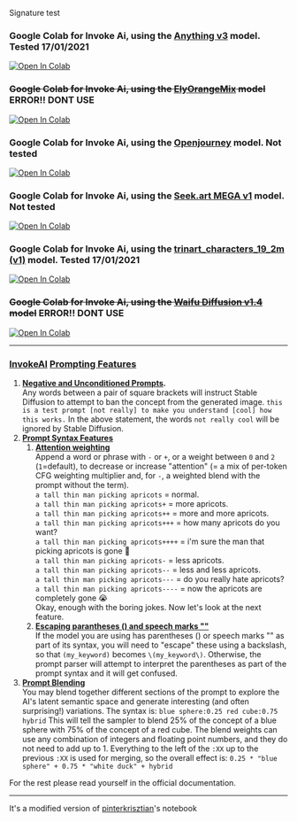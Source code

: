 Signature test
### Google Colab for Invoke Ai, using the [Anything v3](https://huggingface.co/Linaqruf/anything-v3.0) model. Tested 17/01/2021
[![Open In Colab](https://colab.research.google.com/assets/colab-badge.svg)](https://colab.research.google.com/github/Lycantant/invoke-ai-gui-colab/blob/main/notebooks/invoke_ai_gui_colab_anything_v3.ipynb)

### ~~Google Colab for Invoke Ai, using the [ElyOrangeMix](https://huggingface.co/WarriorMama777/OrangeMixs#elyorangemix) model~~ ERROR!! DONT USE
[![Open In Colab](https://colab.research.google.com/assets/colab-badge.svg)](https://colab.research.google.com/github/Lycantant/invoke-ai-gui-colab/blob/main/notebooks/invoke_ai_gui_colab_elyOrangemix.ipynb)

### Google Colab for Invoke Ai, using the [Openjourney](https://huggingface.co/prompthero/openjourney) model. Not tested
[![Open In Colab](https://colab.research.google.com/assets/colab-badge.svg)](https://colab.research.google.com/github/Lycantant/invoke-ai-gui-colab/blob/main/notebooks/invoke_ai_gui_colab_openjourney_v4.ipynb)

### Google Colab for Invoke Ai, using the [Seek.art MEGA v1](https://huggingface.co/coreco/seek.art_MEGA) model. Not tested
[![Open In Colab](https://colab.research.google.com/assets/colab-badge.svg)](https://colab.research.google.com/github/Lycantant/invoke-ai-gui-colab/blob/main/notebooks/invoke_ai_gui_colab_SeekArtMega_v1.ipynb)

### Google Colab for Invoke Ai, using the [trinart_characters_19_2m (v1)](https://huggingface.co/naclbit/trinart_characters_19.2m_stable_diffusion_v1) model. Tested 17/01/2021
[![Open In Colab](https://colab.research.google.com/assets/colab-badge.svg)](https://colab.research.google.com/github/Lycantant/invoke-ai-gui-colab/blob/main/notebooks/invoke_ai_gui_colab_trinart_characters_v1.ipynb)

### ~~Google Colab for Invoke Ai, using the [Waifu Diffusion v1.4](https://huggingface.co/hakurei/waifu-diffusion-v1-4) model~~ ERROR!! DONT USE
[![Open In Colab](https://colab.research.google.com/assets/colab-badge.svg)](https://colab.research.google.com/github/Lycantant/invoke-ai-gui-colab/blob/main/notebooks/invoke_ai_gui_colab_waifu_diffusion_v1_4.ipynb)

---
### [InvokeAI](https://github.com/invoke-ai/InvokeAI) [Prompting Features](https://invoke-ai.github.io/InvokeAI/features/PROMPTS/)
1. **[Negative and Unconditioned Prompts](https://invoke-ai.github.io/InvokeAI/features/PROMPTS/#negative-and-unconditioned-prompts).** <br>
  Any words between a pair of square brackets will instruct Stable Diffusion to attempt to ban the concept from the generated image.
  `this is a test prompt [not really] to make you understand [cool] how this works.`
  In the above statement, the words `not really cool` will be ignored by Stable Diffusion.
2. **[Prompt Syntax Features](https://invoke-ai.github.io/InvokeAI/features/PROMPTS/#prompt-syntax-features)**
    1. **[Attention weighting](https://invoke-ai.github.io/InvokeAI/features/PROMPTS/#attention-weighting)** <br>
    Append a word or phrase with `-` or `+`, or a weight between `0` and `2` (`1`=default), to decrease or increase "attention" (= a mix of per-token CFG weighting multiplier and, for `-`, a weighted blend with the prompt without the term). <br>
    `a tall thin man picking apricots` = normal. <br>
    `a tall thin man picking apricots+` = more apricots. <br>
    `a tall thin man picking apricots++` = more and more apricots. <br>
    `a tall thin man picking apricots+++` = how many apricots do you want? <br>
    `a tall thin man picking apricots++++` = i'm sure the man that picking apricots is gone 🤣 <br>
    `a tall thin man picking apricots-` = less apricots. <br>
    `a tall thin man picking apricots--` = less and less apricots. <br>
    `a tall thin man picking apricots---` = do you really hate apricots? <br>
    `a tall thin man picking apricots----` = now the apricots are completely gone 😭 <br>
    Okay, enough with the boring jokes. Now let's look at the next feature. <br>
    2. **[Escaping parantheses () and speech marks ""](https://invoke-ai.github.io/InvokeAI/features/PROMPTS/#escaping-parantheses-and-speech-marks)**  <br>
    If the model you are using has parentheses () or speech marks "" as part of its syntax, you will need to "escape" these using a backslash, so that `(my_keyword)` becomes `\(my_keyword\)`. Otherwise, the prompt parser will attempt to interpret the parentheses as part of the prompt syntax and it will get confused.
3. **[Prompt Blending](https://invoke-ai.github.io/InvokeAI/features/PROMPTS/#prompt-blending)** <br>
  You may blend together different sections of the prompt to explore the AI's latent semantic space and generate interesting (and often surprising!) variations. The syntax is:
  `blue sphere:0.25 red cube:0.75 hybrid`
  This will tell the sampler to blend 25% of the concept of a blue sphere with 75% of the concept of a red cube. The blend weights can use any combination of integers and floating point numbers, and they do not need to add up to 1. Everything to the left of the `:XX` up to the previous `:XX` is used for merging, so the overall effect is:
  `0.25 * "blue sphere" + 0.75 * "white duck" + hybrid`

For the rest please read yourself in the official documentation.

---
It's a modified version of [pinterkrisztian](https://github.com/pinterkrisztian/invoke-ai-gui-colab)'s notebook
